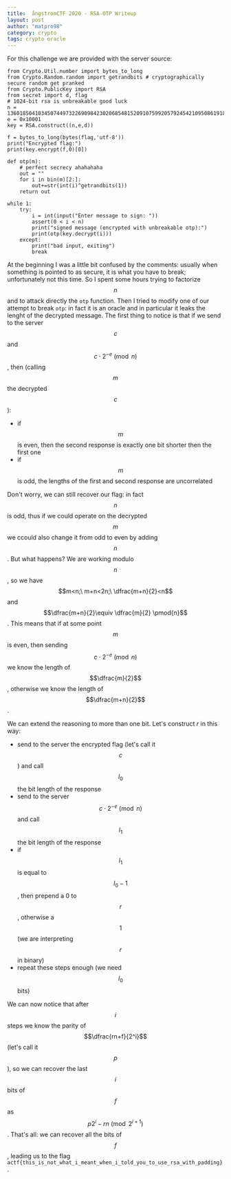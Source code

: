 ```yaml
---
title:  ångstromCTF 2020 - RSA-OTP Writeup
layout: post
author: "matpro98"
category: crypto
tags: crypto oracle
---
```

For this challenge we are provided with the server source:
```
from Crypto.Util.number import bytes_to_long
from Crypto.Random.random import getrandbits # cryptographically secure random get pranked
from Crypto.PublicKey import RSA
from secret import d, flag
# 1024-bit rsa is unbreakable good luck
n = 136018504103450744973226909842302068548152091075992057924542109508619184755376768234431340139221594830546350990111376831021784447802637892581966979028826938086172778174904402131356050027973054268478615792292786398076726225353285978936466029682788745325588134172850614459269636474769858467022326624710771957129
e = 0x10001
key = RSA.construct((n,e,d))

f = bytes_to_long(bytes(flag,'utf-8'))
print("Encrypted flag:")
print(key.encrypt(f,0)[0])

def otp(m):
	# perfect secrecy ahahahaha
	out = ""
	for i in bin(m)[2:]:
		out+=str(int(i)^getrandbits(1))
	return out

while 1:
	try:
		i = int(input("Enter message to sign: "))
		assert(0 < i < n)
		print("signed message (encrypted with unbreakable otp):")
		print(otp(key.decrypt(i)))
	except:
		print("bad input, exiting")
		break
```

At the beginning I was a little bit confused by the comments: usually when something is pointed to as secure, it is what you have to break; unfortunately not this time. So I spent some hours trying to factorize $$n$$ and to attack directly the `otp` function.
Then I tried to modify one of our attempt to break `otp`: in fact it is an oracle and in particular it leaks the lenght of the decrypted message.
The first thing to notice is that if we send to the server $$c$$ and $$c\cdot 2^{-e} \pmod{n}$$, then (calling $$m$$ the decrypted $$c$$):
* if $$m$$ is even, then the second response is exactly one bit shorter then the first one
* if $$m$$ is odd, the lengths of the first and second response are uncorrelated

Don't worry, we can still recover our flag: in fact $$n$$ is odd, thus if we could operate on the decrypted $$m$$ we ccould also change it from odd to even by adding $$n$$. But what happens?
We are working modulo $$n$$, so we have $$m<n;\ m+n<2n;\ \dfrac{m+n}{2}<n$$ and $$\dfrac{m+n}{2}\equiv \dfrac{m}{2} \pmod{n}$$. This means that if at some point $$m$$ is even, then sending $$c\cdot 2^{-e} \pmod{n}$$ we know the length of $$\dfrac{m}{2}$$, otherwise we know the length of $$\dfrac{m+n}{2}$$.

We can extend the reasoning to more than one bit. Let's construct $r$ in this way:
* send to the server the encrypted flag (let's call it $$c$$) and call $$l_0$$ the bit length of the response
* send to the server $$c\cdot 2^{-e} \pmod{n}$$ and call $$l_1$$ the bit length of the response
* if $$l_1$$ is equal to $$l_0-1$$, then prepend a 0 to $$r$$, otherwise a $$1$$ (we are interpreting $$r$$ in binary)
* repeat these steps enough (we need $$l_0$$ bits)

We can now notice that after $$i$$ steps we know the parity of $$\dfrac{rn+f}{2^i}$$ (let's call it $$p$$), so we can recover the last $$i$$ bits of $$f$$ as $$p2^i-rn \pmod{2^{i+1}}$$.
That's all: we can recover all the bits of $$f$$, leading us to the flag `actf{this_is_not_what_i_meant_when_i_told_you_to_use_rsa_with_padding}`.
